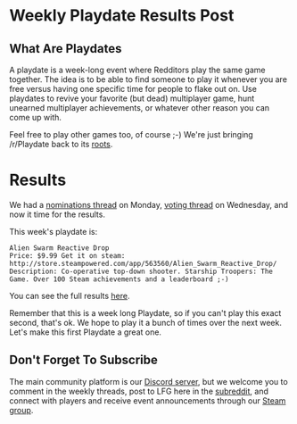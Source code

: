 # Weekly Playdate Results Post

## What Are Playdates

A playdate is a week-long event where Redditors play the same game together. The idea is to be able to find someone to play it whenever you are free versus having one specific time for people to flake out on. Use playdates to revive your favorite (but dead) multiplayer game, hunt unearned multiplayer achievements, or whatever other reason you can come up with.

Feel free to play other games too, of course ;-) We're just bringing /r/Playdate back to its [roots](https://www.reddit.com/r/gaming/comments/j8hpz/idea_for_subreddit_organize_nights_around/).

# Results

We had a [nominations thread](https://redd.it/75dnoi) on Monday, [voting thread](https://redd.it/75txk1) on Wednesday, and now it time for the results.

This week's playdate is:

    Alien Swarm Reactive Drop
    Price: $9.99 Get it on steam: http://store.steampowered.com/app/563560/Alien_Swarm_Reactive_Drop/
    Description: Co-operative top-down shooter. Starship Troopers: The Game. Over 100 Steam achievements and a leaderboard ;-)

You can see the full results [here](https://docs.google.com/spreadsheets/d/1hWlMEK1YTGWYsAWSvSiSL5o1kIN4C0b3Mx15M9sLYHg).

Remember that this is a week long Playdate, so if you can't play this exact second, that's ok. We hope to play it a bunch of times over the next week. Let's make this first Playdate a great one.

## Don't Forget To Subscribe

The main community platform is our [Discord server](https://discord.gg/playdate), but we welcome you to comment in the weekly threads, post to LFG here in the [subreddit](https://www.reddit.com/r/Playdate/submit?selftext=true), and connect with players and receive event announcements through our [Steam group](http://steamcommunity.com/groups/joinplaydate).
